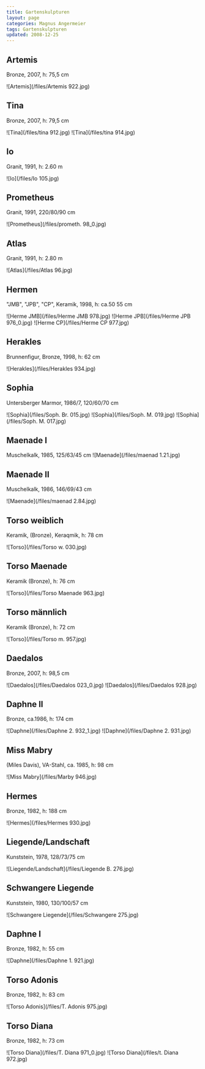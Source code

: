```yaml
---
title: Gartenskulpturen
layout: page
categories: Magnus Angermeier
tags: Gartenskulpturen
updated: 2008-12-25
---
```


## Artemis

Bronze, 2007, h: 75,5 cm

![Artemis](/files/Artemis 922.jpg)

## Tina

Bronze, 2007, h: 79,5 cm

![Tina](/files/tina 912.jpg)
![Tina](/files/tina 914.jpg)


## Io

Granit, 1991, h: 2.60 m

![Io](/files/Io 105.jpg)

## Prometheus

Granit, 1991, 220/80/90 cm

![Prometheus](/files/prometh. 98_0.jpg)

## Atlas

Granit, 1991, h: 2.80 m

![Atlas](/files/Atlas 96.jpg)

## Hermen

"JMB", "JPB", "CP", Keramik, 1998, h: ca.50 55 cm

![Herme JMB](/files/Herme JMB 978.jpg)
![Herme JPB](/files/Herme JPB 976_0.jpg)
![Herme CP](/files/Herme CP 977.jpg)

## Herakles

Brunnenfigur, Bronze, 1998, h: 62 cm

![Herakles](/files/Herakles 934.jpg)

## Sophia

Untersberger Marmor, 1986/7, 120/60/70 cm

![Sophia](/files/Soph. Br. 015.jpg)
![Sophia](/files/Soph. M. 019.jpg)
![Sophia](/files/Soph. M. 017.jpg)

## Maenade I

Muschelkalk, 1985, 125/63/45 cm
![Maenade](/files/maenad 1.21.jpg)

## Maenade II

Muschelkalk, 1986, 146/69/43 cm

![Maenade](/files/maenad 2.84.jpg)

## Torso weiblich

Keramik, (Bronze), Keraqmik, h: 78 cm

![Torso](/files/Torso w. 030.jpg)

## Torso Maenade

Keramik (Bronze), h: 76 cm

![Torso](/files/Torso Maenade 963.jpg)

## Torso männlich

Keramik (Bronze), h: 72 cm

![Torso](/files/Torso m. 957.jpg)

## Daedalos

Bronze, 2007, h: 98,5 cm

![Daedalos](/files/Daedalos 023_0.jpg)
![Daedalos](/files/Daedalos 928.jpg)

## Daphne II

Bronze, ca.1986, h: 174 cm

![Daphne](/files/Daphne 2. 932_1.jpg)
![Daphne](/files/Daphne 2. 931.jpg)


## Miss Mabry

(Miles Davis), VA-Stahl, ca. 1985, h: 98 cm

![Miss Mabry](/files/Marby 946.jpg)

## Hermes

Bronze, 1982, h: 188 cm

![Hermes](/files/Hermes 930.jpg)

## Liegende/Landschaft

Kunststein, 1978, 128/73/75 cm

![Liegende/Landschaft](/files/Liegende B. 276.jpg)

## Schwangere Liegende

Kunststein, 1980, 130/100/57 cm

![Schwangere Liegende](/files/Schwangere 275.jpg)

## Daphne I

Bronze, 1982, h: 55 cm

![Daphne](/files/Daphne 1. 921.jpg)

## Torso Adonis

Bronze, 1982, h: 83 cm

![Torso Adonis](/files/T. Adonis 975.jpg)

## Torso Diana

Bronze, 1982, h: 73 cm

![Torso Diana](/files/T. Diana 971_0.jpg)
![Torso Diana](/files/t. Diana 972.jpg)
